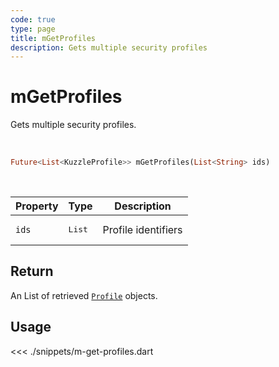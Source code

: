 ```yaml
---
code: true
type: page
title: mGetProfiles
description: Gets multiple security profiles
---
```


# mGetProfiles

Gets multiple security profiles.

<br />

```dart
Future<List<KuzzleProfile>> mGetProfiles(List<String> ids)
```

<br />

| Property | Type | Description |
|--- |--- |--- |
| `ids` | <pre>List<String></pre> | Profile identifiers |

## Return

An List of retrieved [`Profile`](/sdk/dart/2/core-classes/profile/introduction) objects.

## Usage

<<< ./snippets/m-get-profiles.dart
